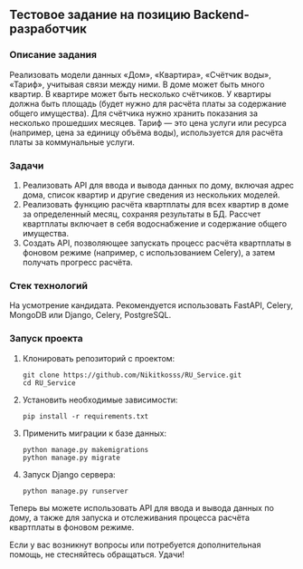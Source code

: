 ## Тестовое задание на позицию Backend-разработчик

### Описание задания
Реализовать модели данных «Дом», «Квартира», «Счётчик воды», «Тариф», учитывая связи между ними. В доме может быть много квартир. В квартире может быть несколько счётчиков. У квартиры должна быть площадь (будет нужно для расчёта платы за содержание общего имущества). Для счётчика нужно хранить показания за несколько прошедших месяцев. Тариф — это цена услуги или ресурса (например, цена за единицу объёма воды), используется для расчёта платы за коммунальные услуги.

### Задачи
1. Реализовать API для ввода и вывода данных по дому, включая адрес дома, список квартир и другие сведения из нескольких моделей.
2. Реализовать функцию расчёта квартплаты для всех квартир в доме за определенный месяц, сохраняя результаты в БД. Рассчет квартплаты включает в себя водоснабжение и содержание общего имущества.
3. Создать API, позволяющее запускать процесс расчёта квартплаты в фоновом режиме (например, с использованием Celery), а затем получать прогресс расчёта.

### Стек технологий
На усмотрение кандидата. Рекомендуется использовать FastAPI, Celery, MongoDB или Django, Celery, PostgreSQL.

### Запуск проекта
1. Клонировать репозиторий с проектом:
   ```
   git clone https://github.com/Nikitkosss/RU_Service.git
   cd RU_Service
   ```

2. Установить необходимые зависимости:
   ```
   pip install -r requirements.txt
   ```

3. Применить миграции к базе данных:
   ```
   python manage.py makemigrations
   python manage.py migrate
   ```

4. Запуск Django сервера:
   ```
   python manage.py runserver
   ```

Теперь вы можете использовать API для ввода и вывода данных по дому, а также для запуска и отслеживания процесса расчёта квартплаты в фоновом режиме.

Если у вас возникнут вопросы или потребуется дополнительная помощь, не стесняйтесь обращаться. Удачи!
